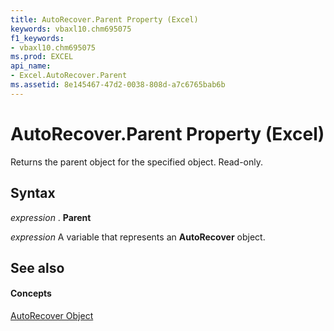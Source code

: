 ```yaml
---
title: AutoRecover.Parent Property (Excel)
keywords: vbaxl10.chm695075
f1_keywords:
- vbaxl10.chm695075
ms.prod: EXCEL
api_name:
- Excel.AutoRecover.Parent
ms.assetid: 8e145467-47d2-0038-808d-a7c6765bab6b
---
```



# AutoRecover.Parent Property (Excel)

Returns the parent object for the specified object. Read-only.


## Syntax

 _expression_ . **Parent**

 _expression_ A variable that represents an **AutoRecover** object.


## See also


#### Concepts


[AutoRecover Object](autorecover-object-excel.md)


